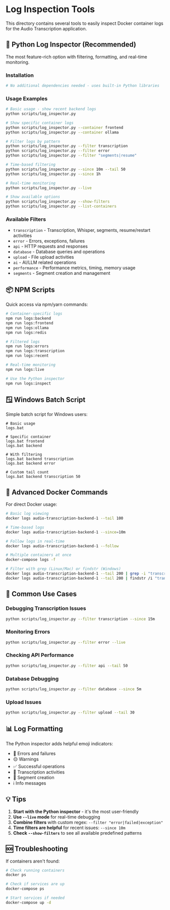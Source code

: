 # Log Inspection Tools

This directory contains several tools to easily inspect Docker container logs for the Audio Transcription application.

## 🐍 Python Log Inspector (Recommended)

The most feature-rich option with filtering, formatting, and real-time monitoring.

### Installation
```bash
# No additional dependencies needed - uses built-in Python libraries
```

### Usage Examples

```bash
# Basic usage - show recent backend logs
python scripts/log_inspector.py

# Show specific container logs
python scripts/log_inspector.py --container frontend
python scripts/log_inspector.py --container ollama

# Filter logs by pattern
python scripts/log_inspector.py --filter transcription
python scripts/log_inspector.py --filter error
python scripts/log_inspector.py --filter "segments|resume"

# Time-based filtering
python scripts/log_inspector.py --since 10m --tail 50
python scripts/log_inspector.py --since 1h

# Real-time monitoring
python scripts/log_inspector.py --live

# Show available options
python scripts/log_inspector.py --show-filters
python scripts/log_inspector.py --list-containers
```

### Available Filters
- `transcription` - Transcription, Whisper, segments, resume/restart activities
- `error` - Errors, exceptions, failures
- `api` - HTTP requests and responses
- `database` - Database queries and operations
- `upload` - File upload activities
- `ai` - AI/LLM related operations
- `performance` - Performance metrics, timing, memory usage
- `segments` - Segment creation and management

## 📦 NPM Scripts

Quick access via npm/yarn commands:

```bash
# Container-specific logs
npm run logs:backend
npm run logs:frontend
npm run logs:ollama
npm run logs:redis

# Filtered logs
npm run logs:errors
npm run logs:transcription
npm run logs:recent

# Real-time monitoring
npm run logs:live

# Use the Python inspector
npm run logs:inspect
```

## 🪟 Windows Batch Script

Simple batch script for Windows users:

```batch
# Basic usage
logs.bat

# Specific container
logs.bat frontend
logs.bat backend

# With filtering
logs.bat backend transcription
logs.bat backend error

# Custom tail count
logs.bat backend transcription 50
```

## 🔧 Advanced Docker Commands

For direct Docker usage:

```bash
# Basic log viewing
docker logs audio-transcription-backend-1 --tail 100

# Time-based logs
docker logs audio-transcription-backend-1 --since=10m

# Follow logs in real-time
docker logs audio-transcription-backend-1 --follow

# Multiple containers at once
docker-compose logs -f

# Filter with grep (Linux/Mac) or findstr (Windows)
docker logs audio-transcription-backend-1 --tail 200 | grep -i "transcription\|error"
docker logs audio-transcription-backend-1 --tail 200 | findstr /i "transcription error"
```

## 🎯 Common Use Cases

### Debugging Transcription Issues
```bash
python scripts/log_inspector.py --filter transcription --since 15m
```

### Monitoring Errors
```bash
python scripts/log_inspector.py --filter error --live
```

### Checking API Performance
```bash
python scripts/log_inspector.py --filter api --tail 50
```

### Database Debugging
```bash
python scripts/log_inspector.py --filter database --since 5m
```

### Upload Issues
```bash
python scripts/log_inspector.py --filter upload --tail 30
```

## 📊 Log Formatting

The Python inspector adds helpful emoji indicators:
- 🔴 Errors and failures
- 🟡 Warnings  
- ✅ Successful operations
- 🎵 Transcription activities
- 📝 Segment creation
- ℹ️ Info messages

## 💡 Tips

1. **Start with the Python inspector** - it's the most user-friendly
2. **Use `--live` mode** for real-time debugging
3. **Combine filters** with custom regex: `--filter "error|failed|exception"`
4. **Time filters are helpful** for recent issues: `--since 10m`
5. **Check `--show-filters`** to see all available predefined patterns

## 🆘 Troubleshooting

If containers aren't found:
```bash
# Check running containers
docker ps

# Check if services are up
docker-compose ps

# Start services if needed
docker-compose up -d
```